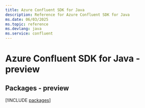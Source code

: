 ```yaml
---
title: Azure Confluent SDK for Java
description: Reference for Azure Confluent SDK for Java
ms.date: 06/03/2025
ms.topic: reference
ms.devlang: java
ms.service: confluent
---
```

# Azure Confluent SDK for Java - preview
## Packages - preview
[!INCLUDE [packages](confluent-index.md)]